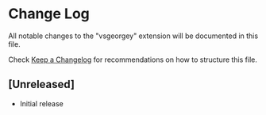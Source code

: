 # Change Log
All notable changes to the "vsgeorgey" extension will be documented in this file.

Check [Keep a Changelog](http://keepachangelog.com/) for recommendations on how to structure this file.

## [Unreleased]
- Initial release